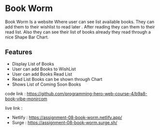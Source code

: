 
# Book Worm

Book Worm Is a website Where user can see list available books. They can add them to their wishlist to read later . 
After reading they can them to their read list. Also they can see their list of books already they read through a nice Shape Bar Chart.

## Features

* Display List of Books
* User can add Books to WishList
* User can add Books Read List
* Read List Books can be shown through Chart
* Shows List of Coming Soon Books

code link :
https://github.com/programming-hero-web-course-4/b9a8-book-vibe-monircom

live link :
- Netlify :  https://assignment-08-book-worm.netlify.app/
- Surge   :  https://assignment-08-book-worm.surge.sh/